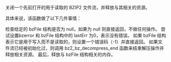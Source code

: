关闭一个先前打开的用于读取的 BZIP2 文件流，并释放与其相关的资源。

具体来说，该函数做了以下几件事情：

检查给定的 bzFile 结构是否为 null，如果为 null 则直接返回，不做任何操作。
尝试设置bzerror 和 bzFile 结构中的 lastErr 为0，表示没有错误。
如果 bzFile 结构表示它是用于写入而不是读取的，则设置一个错误码（-1）并直接返回。
如果文件流已经被初始化过，则调用 bz2_bz_decompress_end 函数来结束解压操作并释放相关资源。
最后，释放与 bzFile 结构相关的内存。
